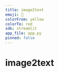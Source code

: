 ```yaml
---
title: image2text
emoji: 📕
colorFrom: yellow
colorTo: red
sdk: streamlit
app_file: app.py
pinned: false
---
```



# image2text
